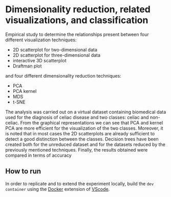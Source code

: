 # Dimensionality reduction, related visualizations, and classification

Empirical study to determine the relationships present between four different visualization techniques:

- 2D scatterplot for two-dimensional data
- 2D scatterplot for three-dimensional data
- interactive 3D scatterplot
- Draftman plot 

and four different dimensionality reduction techniques: 

- PCA
- PCA kernel
- MDS
- t-SNE

The analysis was carried out on a virtual dataset containing biomedical data used for the diagnosis of celiac disease and two classes: celiac and non-celiac.
From the graphical representations we can see that PCA and kernel PCA are more efficient for the visualization of the two classes. 
Moreover, it is noted that in most cases the 2D scatterplots are already sufficient to detect a good distinction between the classes. 
Decision trees have been created both for the unreduced dataset and for the datasets reduced by the previously mentioned techniques.
Finally, the results obtained were compared in terms of accuracy

## How to run

In order to replicate and to extend the experiment locally, build the
`dev container` using the [Docker](https://www.docker.com/) extension of
[VScode](https://code.visualstudio.com/).
